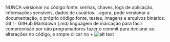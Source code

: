 NUNCA versionar no código fonte: senhas, chaves, logs de aplicação, informações sensíveis, dados de usuários...
agora, pode versionar a documentação, o próprio código fonte, testes, imagens e arquivos binários.
Git != GitHub
Markdown (.md) linguagem de marcação para fácil compreensão por não programadores
fazer o commit para declarar as alterações no código, e smpre clicar no +
![alt text](<Captura de Tela 2024-03-21 às 10.53.30.png>)
